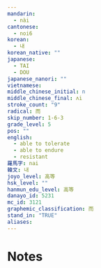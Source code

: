 ```yaml
---
mandarin:
  - nài
cantonese:
  - noi6
korean:
  - 내
korean_native: ""
japanese:
  - TAI
  - DOU
japanese_nanori: ""
vietnamese:
middle_chinese_initial: n
middle_chinese_final: ʌi
stroke_count: "9"
radical: 而
skip_number: 1-6-3
grade_level: 5
pos: ""
english:
  - able to tolerate
  - able to endure
  - resistant
羅馬字: nai
韓文: 내
joyo_level: 高等
hsk_level: ""
hanmun_edu_level: 高等
danayo_id: 5231
mc_id: 3121
graphemic_classification: 而
stand_in: "TRUE"
aliases:
---
```


# Notes
